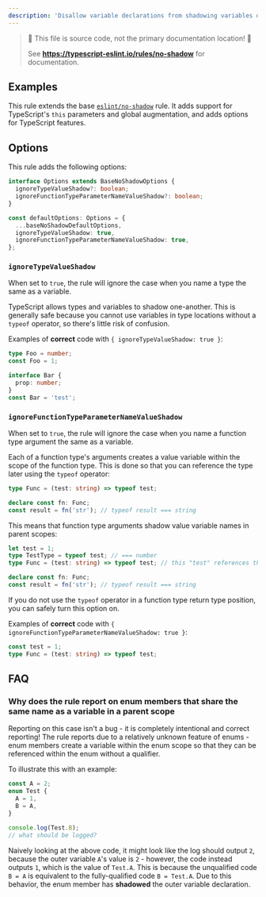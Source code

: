 ```yaml
---
description: 'Disallow variable declarations from shadowing variables declared in the outer scope.'
---
```


> 🛑 This file is source code, not the primary documentation location! 🛑
>
> See **<https://typescript-eslint.io/rules/no-shadow>** for documentation.

## Examples

This rule extends the base [`eslint/no-shadow`](https://eslint.org/docs/rules/no-shadow) rule.
It adds support for TypeScript's `this` parameters and global augmentation, and adds options for TypeScript features.

## Options

This rule adds the following options:

```ts
interface Options extends BaseNoShadowOptions {
  ignoreTypeValueShadow?: boolean;
  ignoreFunctionTypeParameterNameValueShadow?: boolean;
}

const defaultOptions: Options = {
  ...baseNoShadowDefaultOptions,
  ignoreTypeValueShadow: true,
  ignoreFunctionTypeParameterNameValueShadow: true,
};
```

### `ignoreTypeValueShadow`

When set to `true`, the rule will ignore the case when you name a type the same as a variable.

TypeScript allows types and variables to shadow one-another. This is generally safe because you cannot use variables in type locations without a `typeof` operator, so there's little risk of confusion.

Examples of **correct** code with `{ ignoreTypeValueShadow: true }`:

```ts
type Foo = number;
const Foo = 1;

interface Bar {
  prop: number;
}
const Bar = 'test';
```

### `ignoreFunctionTypeParameterNameValueShadow`

When set to `true`, the rule will ignore the case when you name a function type argument the same as a variable.

Each of a function type's arguments creates a value variable within the scope of the function type. This is done so that you can reference the type later using the `typeof` operator:

```ts
type Func = (test: string) => typeof test;

declare const fn: Func;
const result = fn('str'); // typeof result === string
```

This means that function type arguments shadow value variable names in parent scopes:

```ts
let test = 1;
type TestType = typeof test; // === number
type Func = (test: string) => typeof test; // this "test" references the argument, not the variable

declare const fn: Func;
const result = fn('str'); // typeof result === string
```

If you do not use the `typeof` operator in a function type return type position, you can safely turn this option on.

Examples of **correct** code with `{ ignoreFunctionTypeParameterNameValueShadow: true }`:

```ts
const test = 1;
type Func = (test: string) => typeof test;
```

## FAQ

### Why does the rule report on enum members that share the same name as a variable in a parent scope

Reporting on this case isn't a bug - it is completely intentional and correct reporting! The rule reports due to a relatively unknown feature of enums - enum members create a variable within the enum scope so that they can be referenced within the enum without a qualifier.

To illustrate this with an example:

```ts
const A = 2;
enum Test {
  A = 1,
  B = A,
}

console.log(Test.B);
// what should be logged?
```

Naively looking at the above code, it might look like the log should output `2`, because the outer variable `A`'s value is `2` - however, the code instead outputs `1`, which is the value of `Test.A`. This is because the unqualified code `B = A` is equivalent to the fully-qualified code `B = Test.A`. Due to this behavior, the enum member has **shadowed** the outer variable declaration.

